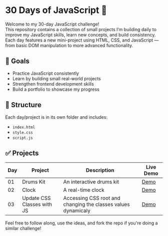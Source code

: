 # 30 Days of JavaScript 🚀

Welcome to my 30-day JavaScript challenge!  
This repository contains a collection of small projects I’m building daily to improve my JavaScript skills, learn new concepts, and build consistency. Each day features a new mini-project using HTML, CSS, and JavaScript — from basic DOM manipulation to more advanced functionality.

## 🎯 Goals
- Practice JavaScript consistently
- Learn by building small real-world projects
- Strengthen frontend development skills
- Build a portfolio to showcase my progress

## 📁 Structure
Each day/project is in its own folder and includes:
- `index.html`
- `style.css`
- `script.js`

## ✅ Projects
| Day | Project                | Description             | Live Demo  |
|-----|------------------------|-------------------------|------------|
| 01  | Drums Kit              | An interactive drums kit| [Demo](https://obada-barakat.github.io/30-days-of-javascript/day1-JavaScript%20Dum%20Kit/)  |
| 02  | Clock                  | A real-time clock       | [Demo](https://Obada-barakat.github.io/30-days-of-javascript/day2-JavaScript%20Clock/)          |
| 03  | Update CSS Classes with JS                    | Accessing CSS root and changing the classes values dynamicaly                     | [Demo](https://obada-barakat.github.io/30-days-of-javascript/day3-JavaScript%20adjusting%20CSS%20Variables%20with%20JS)        |

Feel free to follow along, use the ideas, and fork the repo if you're doing a similar challenge!
